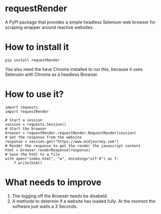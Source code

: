 # requestRender
A PyPI package that provides a simple headless Selenium web browser for scraping wrapper around reactive websites.

# How to install it
```
pip install requestRender
```
You also need the have Chrome installed to run this, because it uses Selenuim with Chrome as a headless Browser.

# How to use it?
```
import requests
import requestRender

# Start a session
session = requests.Session()
# Start the browser
browser = requestRender.requestRender.RequestRender(session)
# Get the response from the website
response = session.get("https://www.midjourney.com")  
# Render the response to get the render the javascript content
html = browser.renderResponse(response)
# Save the html to a file
with open("index.html", "w", encoding="utf-8") as f:
    f.write(html)
```

# What needs to improve

1. The logging off the Browser needs be disabeld.
2. A methode to determin if a website has loaded fully. At the moment the software just waits a 3 Seconds.
